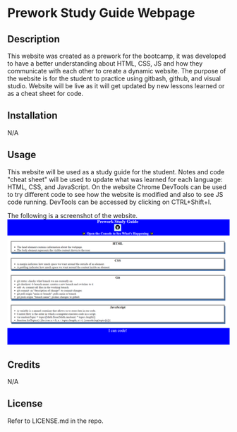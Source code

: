 # Prework Study Guide Webpage

## Description

This website was created as a prework for the bootcamp, it was developed to have a better understanding about HTML, CSS, JS and how they communicate with each other
to create a dynamic website. The purpose of the website is for the student to practice using gitbash, github, and visual studio. Website will be live as it will get updated 
by new lessons learned or as a cheat sheet for code.

## Installation

N/A

## Usage

This website will be used as a study guide for the student. Notes and code "cheat sheet" will be used to update what was learned for each language: HTML, CSS, and JavaScript. On the website Chrome DevTools can be used to try different code to see how the website is modified and also to see JS code running. DevTools can be accessed by clicking on CTRL+Shift+I. 

The following is a screenshot of the website.
![alt text](assets/images/website_screen_shot.png)

## Credits

N/A

## License

Refer to LICENSE.md in the repo.
